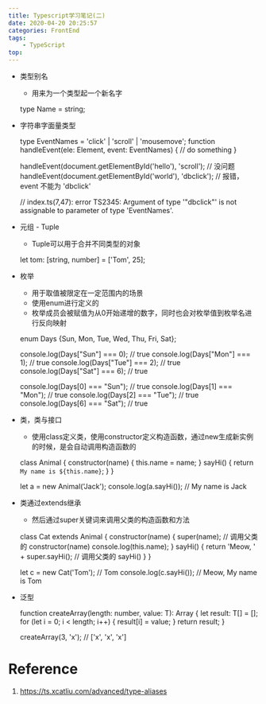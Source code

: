 ```yaml
---
title: Typescript学习笔记(二)
date: 2020-04-20 20:25:57
categories: FrontEnd
tags:
    - TypeScript
top:
---
```

+ 类型别名

    + 用来为一个类型起一个新名字


    type Name = string; 
+ 字符串字面量类型



    type EventNames = 'click' | 'scroll' | 'mousemove';
    function handleEvent(ele: Element, event: EventNames) {
        // do something
    }

    handleEvent(document.getElementById('hello'), 'scroll');  // 没问题
    handleEvent(document.getElementById('world'), 'dbclick'); // 报错，event 不能为 'dbclick'

    // index.ts(7,47): error TS2345: Argument of type '"dbclick"' is not assignable to parameter of type 'EventNames'.


+ 元组  - Tuple
    + Tuple可以用于合并不同类型的对象


    let tom: [string, number] = ['Tom', 25];

+ 枚举
    + 用于取值被限定在一定范围内的场景
    + 使用enum进行定义的
    + 枚举成员会被赋值为从0开始递增的数字，同时也会对枚举值到枚举名进行反向映射
 
 
    enum Days {Sun, Mon, Tue, Wed, Thu, Fri, Sat};

    console.log(Days["Sun"] === 0); // true
    console.log(Days["Mon"] === 1); // true
    console.log(Days["Tue"] === 2); // true
    console.log(Days["Sat"] === 6); // true

    console.log(Days[0] === "Sun"); // true
    console.log(Days[1] === "Mon"); // true
    console.log(Days[2] === "Tue"); // true
    console.log(Days[6] === "Sat"); // true

+ 类，类与接口
    + 使用class定义类，使用constructor定义构造函数，通过new生成新实例的时候，是会自动调用构造函数的


    class Animal {
        constructor(name) {
            this.name = name;
        }
        sayHi() {
            return `My name is ${this.name}`;
        }
    }

    let a = new Animal('Jack');
    console.log(a.sayHi()); // My name is Jack
    
+ 类通过extends继承
    + 然后通过super关键词来调用父类的构造函数和方法
   
    class Cat extends Animal {
        constructor(name) {
            super(name); // 调用父类的 constructor(name)
            console.log(this.name);
        }
        sayHi() {
            return 'Meow, ' + super.sayHi(); // 调用父类的 sayHi()
        }
    }

    let c = new Cat('Tom'); // Tom
    console.log(c.sayHi()); // Meow, My name is Tom

+ 泛型

    function createArray<T>(length: number, value: T): Array<T> {
        let result: T[] = [];
        for (let i = 0; i < length; i++) {
            result[i] = value;
        }
        return result;
    }

    createArray(3, 'x'); // ['x', 'x', 'x']

# Reference 
1. https://ts.xcatliu.com/advanced/type-aliases 